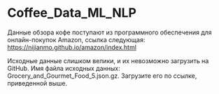 # Coffee_Data_ML_NLP

Данные обзора кофе поступают из программного обеспечения для онлайн-покупок Amazon, ссылка следующая: https://nijianmo.github.io/amazon/index.html

Исходные данные слишком велики, и их невозможно загрузить на GitHub. Имя файла исходных данных: Grocery_and_Gourmet_Food_5.json.gz. Загрузите его по ссылке, приведенной выше.
